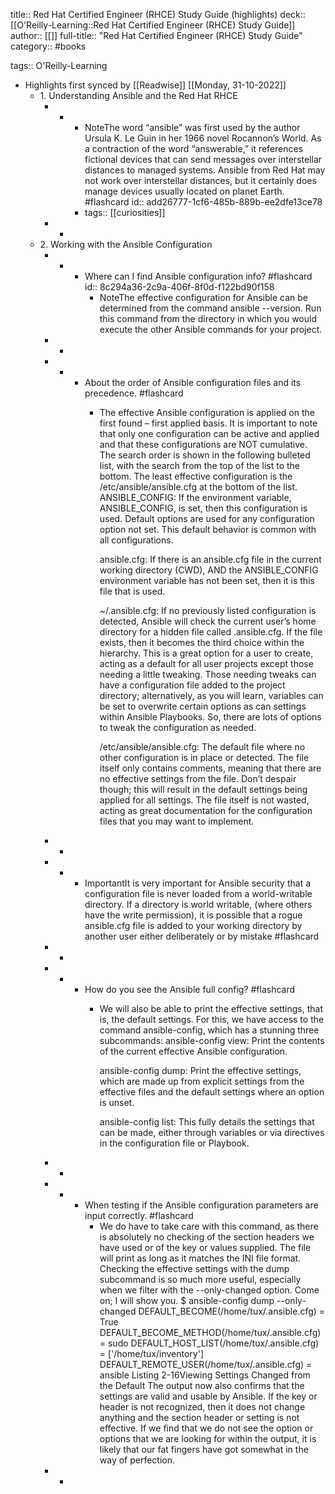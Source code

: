 title:: Red Hat Certified Engineer (RHCE) Study Guide (highlights)
deck:: [[O'Reilly-Learning::Red Hat Certified Engineer (RHCE) Study Guide]]
author:: [[]]
full-title:: "Red Hat Certified Engineer (RHCE) Study Guide"
category:: #books

tags:: O'Reilly-Learning

- Highlights first synced by [[Readwise]] [[Monday, 31-10-2022]]
	- 1. Understanding Ansible and the Red Hat RHCE
		- -
			- NoteThe word “ansible” was first used by the author Ursula K. Le Guin in her 1966 novel Rocannon’s World. As a contraction of the word “answerable,” it references fictional devices that can send messages over interstellar distances to managed systems. Ansible from Red Hat may not work over interstellar distances, but it certainly does manage devices usually located on planet Earth. #flashcard
			  id:: add26777-1cf6-485b-889b-ee2dfe13ce78
			- tags:: [[curiosities]]
		- -
	- 2. Working with the Ansible Configuration
		- -
			- Where can I find Ansible configuration info? #flashcard
			  id:: 8c294a36-2c9a-406f-8f0d-f122bd90f158
				- NoteThe effective configuration for Ansible can be determined from the command ansible --version. Run this command from the directory in which you would execute the other Ansible commands for your project.
		- -
		- -
			- About the order of Ansible configuration files and its precedence. #flashcard
				- The effective Ansible configuration is applied on the first found – first applied basis. It is important to note that only one configuration can be active and applied and that these configurations are NOT cumulative. The search order is shown in the following bulleted list, with the search from the top of the list to the bottom. The least effective configuration is the /etc/ansible/ansible.cfg at the bottom of the list.
				  ANSIBLE_CONFIG: If the environment variable, ANSIBLE_CONFIG, is set, then this configuration is used. Default options are used for any configuration option not set. This default behavior is common with all configurations.
				  
				  ansible.cfg: If there is an ansible.cfg file in the current working directory (CWD), AND the ANSIBLE_CONFIG environment variable has not been set, then it is this file that is used.
				  
				  ~/.ansible.cfg: If no previously listed configuration is detected, Ansible will check the current user’s home directory for a hidden file called .ansible.cfg. If the file exists, then it becomes the third choice within the hierarchy. This is a great option for a user to create, acting as a default for all user projects except those needing a little tweaking. Those needing tweaks can have a configuration file added to the project directory; alternatively, as you will learn, variables can be set to overwrite certain options as can settings within Ansible Playbooks. So, there are lots of options to tweak the configuration as needed.
				  
				  /etc/ansible/ansible.cfg: The default file where no other configuration is in place or detected. The file itself only contains comments, meaning that there are no effective settings from the file. Don’t despair though; this will result in the default settings being applied for all settings. The file itself is not wasted, acting as great documentation for the configuration files that you may want to implement.
		- -
		- -
			- ImportantIt is very important for Ansible security that a configuration file is never loaded from a world-writable directory. If a directory is world writable, (where others have the write permission), it is possible that a rogue ansible.cfg file is added to your working directory by another user either deliberately or by mistake #flashcard
		- -
		- -
			- How do you see the Ansible full config? #flashcard
				- We will also be able to print the effective settings, that is, the default settings. For this, we have access to the command ansible-config, which has a stunning three subcommands:
				  ansible-config view: Print the contents of the current effective Ansible configuration.
				  
				  ansible-config dump: Print the effective settings, which are made up from explicit settings from the effective files and the default settings where an option is unset.
				  
				  ansible-config list: This fully details the settings that can be made, either through variables or via directives in the configuration file or Playbook.
		- -
		- -
			- When testing if the Ansible configuration parameters are input correctly. #flashcard
				- We do have to take care with this command, as there is absolutely no checking of the section headers we have used or of the key or values supplied. The file will print as long as it matches the INI file format. Checking the effective settings with the dump subcommand is so much more useful, especially when we filter with the --only-changed option. Come on; I will show you.
				  $ ansible-config dump --only-changed
				  DEFAULT_BECOME(/home/tux/.ansible.cfg) = True
				  DEFAULT_BECOME_METHOD(/home/tux/.ansible.cfg) = sudo
				  DEFAULT_HOST_LIST(/home/tux/.ansible.cfg) = ['/home/tux/inventory']
				  DEFAULT_REMOTE_USER(/home/tux/.ansible.cfg) = ansible
				  Listing 2-16Viewing Settings Changed from the Default
				  The output now also confirms that the settings are valid and usable by Ansible. If the key or header is not recognized, then it does not change anything and the section header or setting is not effective. If we find that we do not see the option or options that we are looking for within the output, it is likely that our fat fingers have got somewhat in the way of perfection.
		- -